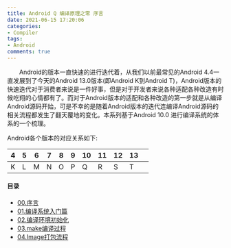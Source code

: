 ```yaml
---
title: Android Q 编译原理之零 序言
date: 2021-06-15 17:20:06
categories:
- Compiler
tags:
- Android
comments: true
---
```


<p style="text-indent:2em">Android的版本一直快速的进行迭代着，从我们以前最常见的Android 4.4一直发展到了今天的Android 13.0版本(即Android K到Android T)，Android版本的快速迭代对于消费者来说是一件好事，但是对于开发者来说各种适配各种改造有时候吃翔的心情都有了。而对于Android版本的适配和各种改造的第一步就是从编译Android源码开始，可是不幸的是随着Android版本的迭代连编译Android源码的相关流程都发生了翻天覆地的变化。本系列基于Android 10.0 进行编译系统的体系的一个梳理。</p>

Android各个版本的对应关系如下:

| 4    | 5    | 6    | 7    | 8    | 9    | 10   | 11   | 12   | 13   |      |
| ---- | ---- | ---- | ---- | ---- | ---- | ---- | ---- | ---- | ---- | ---- |
| K    | L    | M    | N    | O    | P    | Q    | R    | S    | T    |      |

#### 目录

- [00.序言](https://ljw-luojianwei.github.io/2021/06/15/Android-Q-编译原理之零-序言)
- [01.编译系统入门篇](https://ljw-luojianwei.github.io/2021/06/15/Android-Q-编译原理之一-编译系统入门篇)
- [02.编译环境初始化](https://ljw-luojianwei.github.io/2021/06/16/Android-Q-编译原理之二-编译环境初始化)
- [03.make编译过程](https://ljw-luojianwei.github.io/2021/06/17/Android-Q-编译系统之三-make编译过程/)
- [04.Image打包流程](https://luojianwei.top/2021/06/17/Android-Q-编译系统之四-Image打包流程/)

